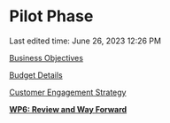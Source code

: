 # Pilot Phase

Last edited time: June 26, 2023 12:26 PM

[Business Objectives](Pilot%20Phase%20e0d931b65858483cb792f079022ea901/Business%20Objectives%20b2c1089f7eed401a9635adb50f15fe7f.md)

[Budget Details](Pilot%20Phase%20e0d931b65858483cb792f079022ea901/Budget%20Details%202412f5a834ac4ec08d6f3ddebb6163ff.md)

[Customer Engagement Strategy](Pilot%20Phase%20e0d931b65858483cb792f079022ea901/Customer%20Engagement%20Strategy%2029f7a6a3dc5b452f811012c6b109b859.md)

[**WP6: Review and Way Forward**](Pilot%20Phase%20e0d931b65858483cb792f079022ea901/WP6%20Review%20and%20Way%20Forward%20ce71293a3bf14772a1271aef9d90cffd.md)